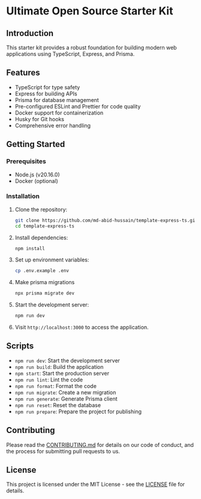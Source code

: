 # Ultimate Open Source Starter Kit

## Introduction

This starter kit provides a robust foundation for building modern web applications using TypeScript, Express, and Prisma.

## Features

- TypeScript for type safety
- Express for building APIs
- Prisma for database management
- Pre-configured ESLint and Prettier for code quality
- Docker support for containerization
- Husky for Git hooks
- Comprehensive error handling

## Getting Started

### Prerequisites

- Node.js (v20.16.0)
- Docker (optional)

### Installation

1. Clone the repository:
   ```sh
   git clone https://github.com/md-abid-hussain/template-express-ts.git
   cd template-express-ts
   ```
2. Install dependencies:
    ```sh
    npm install
    ```
3. Set up environment variables:
    ```sh
    cp .env.example .env
    ```
4. Make prisma migrations
    ```sh
    npx prisma migrate dev
    ```
5. Start the development server:
    ```sh
    npm run dev
    ```
6. Visit `http://localhost:3000` to access the application.


## Scripts
 - `npm run dev`: Start the development server
 - `npm run build`: Build the application
 - `npm start`: Start the production server
 - `npm run lint`: Lint the code
 - `npm run format`: Format the code
 - `npm run migrate`: Create a new migration
 - `npm run generate`: Generate Prisma client
 - `npm run reset`: Reset the database
 - `npm run prepare`: Prepare the project for publishing


## Contributing
Please read the [CONTRIBUTING.md](CONTRIBUTING.md) for details on our code of conduct, and the process for submitting pull requests to us.

## License
This project is licensed under the MIT License - see the [LICENSE](LICENSE) file for details.
